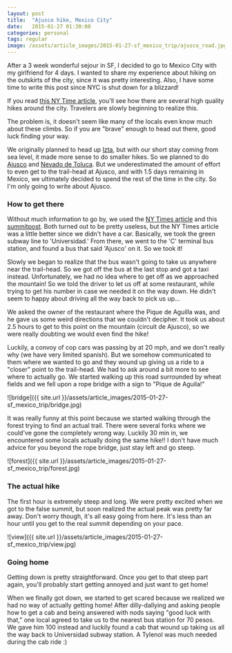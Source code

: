 ```yaml
---
layout: post
title:  "Ajusco hike, Mexico City"
date:   2015-01-27 01:30:00
categories: personal
tags: regular
image: /assets/article_images/2015-01-27-sf_mexico_trip/ajusco_road.jpg
---
```


After a 3 week wonderful sejour in SF, I decided to go to Mexico City with my girlfriend for 4 days. I wanted to share my experience about hiking on the outskirts of the city, since it was pretty interesting. Also, I have some time to write this post since NYC is shut down for a blizzard!

If you read [this NY Time article][ny-times], you'll see how there are several high quality hikes around the city. Travelers are slowly beginning to realize this.

The problem is, it doesn't seem like many of the locals even know much about these climbs. So if you are "brave" enough to head out there, good luck finding your way. 

We originally planned to head up [Izta][izta], but with our short stay coming from sea level, it made more sense to do smaller hikes. So we planned to do [Ajusco][ajusco] and [Nevado de Toluca][toluca]. But we underestimated the amount of effort to even get to the trail-head at Ajusco, and with 1.5 days remaining in Mexico, we ultimately decided to spend the rest of the time in the city. So I'm only going to write about Ajusco.

### How to get there

Without much information to go by, we used the [NY Times article][ny-times] and this [summitpost][ajusco]. Both turned out to be pretty useless, but the NY Times article was a little better since we didn't have a car. Basically, we took the green subway line to 'Universidad.' From there, we went to the 'C' terminal bus station, and found a bus that said 'Ajusco' on it. So we took it!

Slowly we began to realize that the bus wasn't going to take us anywhere near the trail-head. So we got off the bus at the last stop and got a taxi instead. Unfortunately, we had no idea where to get off as we approached the mountain! So we told the driver to let us off at some restaurant, while trying to get his number in case we needed it on the way down. He didn't seem to happy about driving all the way back to pick us up... 

We asked the owner of the restaurant where the Pique de Aguilla was, and he gave us some weird directions that we couldn't decipher. It took us about 2.5 hours to get to this point on the mountain (circuit de Ajusco), so we were really doubting we would even find the hike!

Luckily, a convoy of cop cars was passing by at 20 mph, and we don't really why (we have very limited spanish). But we somehow communicated to them where we wanted to go and they wound up giving us a ride to a "closer" point to the trail-head. We had to ask around a bit more to see where to actually go. We started walking up this road surrounded by wheat fields and we fell upon a rope bridge with a sign to "Pique de Aguila!"

![bridge]({{ site.url }}/assets/article_images/2015-01-27-sf_mexico_trip/bridge.jpg)

It was really funny at this point because we started walking through the forest trying to find an actual trail. There were several forks where we could've gone the completely wrong way. Luckily 30 min in, we encountered some locals actually doing the same hike!! I don't have much advice for you beyond the rope bridge, just stay left and go steep. 

![forest]({{ site.url }}/assets/article_images/2015-01-27-sf_mexico_trip/forest.jpg)

### The actual hike

The first hour is extremely steep and long. We were pretty excited when we got to the false summit, but soon realized the actual peak was pretty far away. Don't worry though, it's all easy going from here. It's less than an hour until you get to the real summit depending on your pace. 

![view]({{ site.url }}/assets/article_images/2015-01-27-sf_mexico_trip/view.jpg)

### Going home

Getting down is pretty straightforward. Once you get to that steep part again, you'll probably start getting annoyed and just want to get home!

When we finally got down, we started to get scared because we realized we had no way of actually getting home! After dilly-dallying and asking people how to get a cab and being answered with nods saying "good luck with that," one local agreed to take us to the nearest bus station for 70 pesos. We gave him 100 instead and luckily found a cab that wound up taking us all the way back to Universidad subway station. A Tylenol was much needed during the cab ride :)


[ajusco]: http://www.summitpost.org/ajusco/152054
[ny-times]:http://www.nytimes.com/2011/02/06/travel/06Explorer-MexicoCity.html
[izta]: http://www.summitpost.org/izta-iztaccihuatl-5230m/833040
[toluca]: http://www.summitpost.org/nevado-de-toluca-xinantecatl/150798